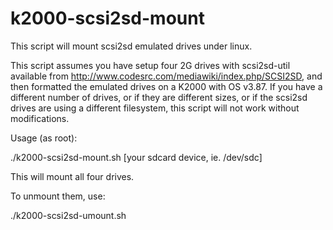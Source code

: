 # k2000-scsi2sd-mount

This script will mount scsi2sd emulated drives under linux. 

This script assumes you have setup four 2G drives with scsi2sd-util available from http://www.codesrc.com/mediawiki/index.php/SCSI2SD, and then formatted the emulated drives on a K2000 with OS v3.87. If you have a different number of drives, or if they are different sizes, or if the scsi2sd drives are using a different filesystem, this script will not work without modifications. 

Usage (as root):

./k2000-scsi2sd-mount.sh [your sdcard device, ie. /dev/sdc]

This will mount all four drives.

To unmount them, use:

./k2000-scsi2sd-umount.sh 
